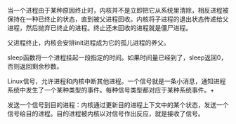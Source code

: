 当一个进程由于某种原因终止时，内核并不是立即把它从系统里清除，相反进程被保持在一种已终止的状态，直到被父进程回收。内核将子进程的退出状态传递给父进程，然后抛弃已终止的进程。终止还未回收的进程就是僵尸进程。

父进程终止，内核会安排init进程成为它的孤儿进程的养父。

sleep函数将一个进程挂起一段指定的时间。如果时间量已经到了，sleep返回0，否则返回剩余秒数。

Linux信号，允许进程和内核中断其他进程。一个信号就是一条小消息，通知进程系统中发生了一个某种类型的事件。每种信号类型都对应于某种系统事件。+

发送一个信号到目的进程：内核通过更新目的进程上下文中的某个状态，发送一个信号给目的进程。目的进程被内核以对信号作出反应，就是接收了信号。
